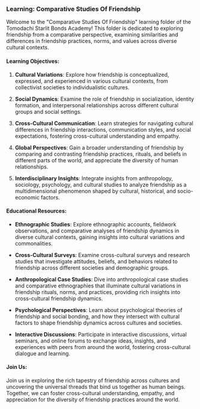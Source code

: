 ### Learning: Comparative Studies Of Friendship

Welcome to the "Comparative Studies Of Friendship" learning folder of the Tomodachi Starlit Bonds Academy! This folder is dedicated to exploring friendship from a comparative perspective, examining similarities and differences in friendship practices, norms, and values across diverse cultural contexts.

#### Learning Objectives:

1. **Cultural Variations**: Explore how friendship is conceptualized, expressed, and experienced in various cultural contexts, from collectivist societies to individualistic cultures.

2. **Social Dynamics**: Examine the role of friendship in socialization, identity formation, and interpersonal relationships across different cultural groups and social settings.

3. **Cross-Cultural Communication**: Learn strategies for navigating cultural differences in friendship interactions, communication styles, and social expectations, fostering cross-cultural understanding and empathy.

4. **Global Perspectives**: Gain a broader understanding of friendship by comparing and contrasting friendship practices, rituals, and beliefs in different parts of the world, and appreciate the diversity of human relationships.

5. **Interdisciplinary Insights**: Integrate insights from anthropology, sociology, psychology, and cultural studies to analyze friendship as a multidimensional phenomenon shaped by cultural, historical, and socio-economic factors.

#### Educational Resources:

- **Ethnographic Studies**: Explore ethnographic accounts, fieldwork observations, and comparative analyses of friendship dynamics in diverse cultural contexts, gaining insights into cultural variations and commonalities.

- **Cross-Cultural Surveys**: Examine cross-cultural surveys and research studies that investigate attitudes, beliefs, and behaviors related to friendship across different societies and demographic groups.

- **Anthropological Case Studies**: Dive into anthropological case studies and comparative ethnographies that illuminate cultural variations in friendship rituals, norms, and practices, providing rich insights into cross-cultural friendship dynamics.

- **Psychological Perspectives**: Learn about psychological theories of friendship and social bonding, and how they intersect with cultural factors to shape friendship dynamics across cultures and societies.

- **Interactive Discussions**: Participate in interactive discussions, virtual seminars, and online forums to exchange ideas, insights, and experiences with peers from around the world, fostering cross-cultural dialogue and learning.

#### Join Us:

Join us in exploring the rich tapestry of friendship across cultures and uncovering the universal threads that bind us together as human beings. Together, we can foster cross-cultural understanding, empathy, and appreciation for the diversity of friendship practices around the world.
